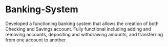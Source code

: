 # Banking-System
Developed a functioning banking system that allows the creation of both Checking and Savings account. Fully functional including adding and removing accounts, depositing and withdrawing amounts, and transferring from one account to another.
